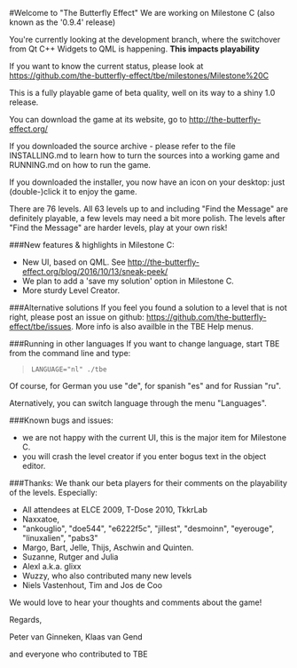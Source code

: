 #Welcome to "The Butterfly Effect"
We are working on Milestone C (also known as the '0.9.4' release)


You're currently looking at the development branch, where the switchover
from Qt C++ Widgets to QML is happening. **This impacts playability**


If you want to know the current status, please look at
https://github.com/the-butterfly-effect/tbe/milestones/Milestone%20C

This is a fully playable game of beta quality, well on its way to a shiny
1.0 release. 

You can download the game at its website, 
go to          http://the-butterfly-effect.org/

If you downloaded the source archive - please refer to the file INSTALLING.md
to learn how to turn the sources into a working game and RUNNING.md on how
to run the game.

If you downloaded the installer, you now have an icon on your desktop: 
just (double-)click it to enjoy the game.

There are 76 levels.
All 63 levels up to and including "Find the Message" are definitely playable, 
a few levels may need a bit more polish. 
The levels after "Find the Message" are harder levels, play at your own risk!


###New features & highlights in Milestone C:
 * New UI, based on QML. See http://the-butterfly-effect.org/blog/2016/10/13/sneak-peek/
 * We plan to add a 'save my solution' option in Milestone C.
 * More sturdy Level Creator.
 
 
###Alternative solutions
If you feel you found a solution to a level that is not right, please post an
issue on github: https://github.com/the-butterfly-effect/tbe/issues. 
More info is also availble in the TBE Help menus.


###Running in other languages
If you want to change language, start TBE from the command line and
type:
> `LANGUAGE="nl" ./tbe`

Of course, for German you use "de", for spanish "es" and for Russian "ru".

Aternatively, you can switch language through the menu "Languages".


###Known bugs and issues:
  * we are not happy with the current UI, this is the major item for Milestone C.
  * you will crash the level creator if you enter bogus text in the object editor.


###Thanks:
We thank our beta players for their comments on the playability of the levels.
Especially:
 * All attendees at ELCE 2009, T-Dose 2010, TkkrLab
 * Naxxatoe, 
 * "ankouglio", "doe544", "e6222f5c", "jillest", "desmoinn", 
   "eyerouge", "linuxalien", "pabs3"
 * Margo, Bart, Jelle, Thijs, Aschwin and Quinten.
 * Suzanne, Rutger and Julia
 * Alexl a.k.a. glixx
 * Wuzzy, who also contributed many new levels
 * Niels Vastenhout, Tim and Jos de Coo

We would love to hear your thoughts and comments about the game!



Regards,

Peter van Ginneken, Klaas van Gend

and everyone who contributed to TBE
